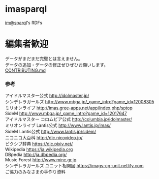 # imasparql
[im@sparql](https://sparql.crssnky.xyz/imas/)'s RDFs

# 編集者歓迎
データがまだまだ完璧とは言えません。  
データの追加・データの修正ぜひぜひお願いします。    
[CONTRIBUTING.md](https://github.com/imas/imasparql/blob/master/CONTRIBUTING.md)

### 参考
アイドルマスター公式 http://idolmaster.jp/  
シンデレラガールズ http://www.mbga.jp/_game_intro?game_id=12008305  
ミリオンライブ http://imas.gree-apps.net/app/index.php/sptop  
SideM http://www.mbga.jp/_game_intro?game_id=12017647  
アイドルマスター コロムビア公式 http://columbia.jp/idolmaster/  
ミリオンライブ Lantis公式 http://www.lantis.jp/imas/  
SideM Lantis公式 http://www.lantis.jp/sidem/  
ニコニコ大百科 http://dic.nicovideo.jp/  
ピクシブ辞典 https://dic.pixiv.net/    
Wikipedia https://ja.wikipedia.org  
DBpedia http://ja.dbpedia.org/  
Music Forest http://www.minc.gr.jp  
シンデレラガールズ ユニット相関図 https://imags-cg-unit.netlify.com  
ご協力のみなさまの手作り資料
